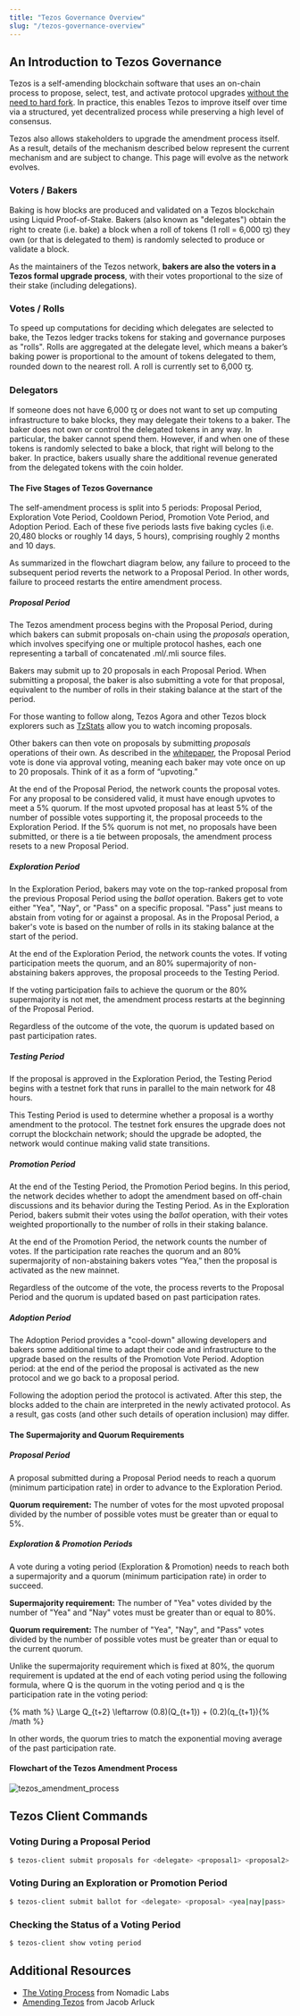 ```yaml
---
title: "Tezos Governance Overview"
slug: "/tezos-governance-overview"
---
```

## An Introduction to Tezos Governance

Tezos is a self-amending blockchain software that uses an on-chain process to propose, select, test, and activate protocol upgrades [without the need to hard fork](https://medium.com/tezos/there-is-no-need-for-hard-forks-86b68165e67d). In practice, this enables Tezos to improve itself over time via a structured, yet decentralized process while preserving a high level of consensus.

Tezos also allows stakeholders to upgrade the amendment process itself. As a result, details of the mechanism described below represent the current mechanism and are subject to change. This page will evolve as the network evolves.

### Voters / Bakers

Baking is how blocks are produced and validated on a Tezos blockchain using Liquid Proof-of-Stake. Bakers (also known as "delegates") obtain the right to create (i.e. bake) a block when a roll of tokens (1 roll = 6,000 ꜩ) they own (or that is delegated to them) is randomly selected to produce or validate a block.

As the maintainers of the Tezos network, **bakers are also the voters in a Tezos formal upgrade process**, with their votes proportional to the size of their stake (including delegations).

### Votes / Rolls 

To speed up computations for deciding which delegates are selected to bake, the Tezos ledger tracks tokens for staking and governance purposes as "rolls". Rolls are aggregated at the delegate level, which means a baker’s baking power is proportional to the amount of tokens delegated to them, rounded down to the nearest roll. A roll is currently set to 6,000 ꜩ.

### Delegators 

If someone does not have 6,000 ꜩ or does not want to set up computing infrastructure to bake blocks, they may delegate their tokens to a baker. The baker does not own or control the delegated tokens in any way. In particular, the baker cannot spend them. However, if and when one of these tokens is randomly selected to bake a block, that right will belong to the baker. In practice, bakers usually share the additional revenue generated from the delegated tokens with the coin holder.

#### The Five Stages of Tezos Governance 

The self-amendment process is split into 5 periods: Proposal Period, Exploration Vote Period, Cooldown Period, Promotion Vote Period, and Adoption Period. Each of these five periods lasts five baking cycles (i.e. 20,480 blocks or roughly 14 days, 5 hours), comprising roughly 2 months and 10 days.

As summarized in the flowchart diagram below, any failure to proceed to the subsequent period reverts the network to a Proposal Period. In other words, failure to proceed restarts the entire amendment process.

##### Proposal Period

The Tezos amendment process begins with the Proposal Period, during which bakers can submit proposals on-chain using the _proposals_ operation, which involves specifying one or multiple protocol hashes, each one representing a tarball of concatenated .ml/.mli source files.

Bakers may submit up to 20 proposals in each Proposal Period. When submitting a proposal, the baker is also submitting a vote for that proposal, equivalent to the number of rolls in their staking balance at the start of the period.

For those wanting to follow along, Tezos Agora and other Tezos block explorers such as [TzStats](https://tzstats.com/) allow you to watch incoming proposals.

Other bakers can then vote on proposals by submitting _proposals_ operations of their own. As described in the [whitepaper](https://tezos.com/whitepaper.pdf), the Proposal Period vote is done via approval voting, meaning each baker may vote once on up to 20 proposals. Think of it as a form of “upvoting.”

At the end of the Proposal Period, the network counts the proposal votes. For any proposal to be considered valid, it must have enough upvotes to meet a 5% quorum. If the most upvoted proposal has at least 5% of the number of possible votes supporting it, the proposal proceeds to the Exploration Period. If the 5% quorum is not met, no proposals have been submitted, or there is a tie between proposals, the amendment process resets to a new Proposal Period.

##### Exploration Period 

In the Exploration Period, bakers may vote on the top-ranked proposal from the previous Proposal Period using the _ballot_ operation. Bakers get to vote either "Yea", "Nay", or "Pass" on a specific proposal. "Pass" just means to abstain from voting for or against a proposal. As in the Proposal Period, a baker's vote is based on the number of rolls in its staking balance at the start of the period.

At the end of the Exploration Period, the network counts the votes. If voting participation meets the quorum, and an 80% supermajority of non-abstaining bakers approves, the proposal proceeds to the Testing Period.

If the voting participation fails to achieve the quorum or the 80% supermajority is not met, the amendment process restarts at the beginning of the Proposal Period.

Regardless of the outcome of the vote, the quorum is updated based on past participation rates.

##### Testing Period

If the proposal is approved in the Exploration Period, the Testing Period begins with a testnet fork that runs in parallel to the main network for 48 hours.

This Testing Period is used to determine whether a proposal is a worthy amendment to the protocol. The testnet fork ensures the upgrade does not corrupt the blockchain network; should the upgrade be adopted, the network would continue making valid state transitions.

##### Promotion Period 

At the end of the Testing Period, the Promotion Period begins. In this period, the network decides whether to adopt the amendment based on off-chain discussions and its behavior during the Testing Period. As in the Exploration Period, bakers submit their votes using the _ballot_ operation, with their votes weighted proportionally to the number of rolls in their staking balance.

At the end of the Promotion Period, the network counts the number of votes. If the participation rate reaches the quorum and an 80% supermajority of non-abstaining bakers votes “Yea,” then the proposal is activated as the new mainnet.

Regardless of the outcome of the vote, the process reverts to the Proposal Period and the quorum is updated based on past participation rates.

##### Adoption Period

The Adoption Period provides a "cool-down" allowing developers and bakers some additional time to adapt their code and infrastructure to the upgrade based on the results of the Promotion Vote Period. Adoption period: at the end of the period the proposal is activated as the new protocol and we go back to a proposal period.

Following the adoption period the protocol is activated. After this step, the blocks added to the chain are interpreted in the newly activated protocol. As a result, gas costs (and other such details of operation inclusion) may differ.

#### The Supermajority and Quorum Requirements 

##### Proposal Period 

A proposal submitted during a Proposal Period needs to reach a quorum (minimum participation rate) in order to advance to the Exploration Period.

**Quorum requirement:** The number of votes for the most upvoted proposal divided by the number of possible votes must be greater than or equal to 5%.

##### Exploration & Promotion Periods

A vote during a voting period (Exploration & Promotion) needs to reach both a supermajority and a quorum (minimum participation rate) in order to succeed.

**Supermajority requirement:** The number of "Yea" votes divided by the number of "Yea" and "Nay" votes must be greater than or equal to 80%.

**Quorum requirement:** The number of "Yea", "Nay", and "Pass" votes divided by the number of possible votes must be greater than or equal to the current quorum.

Unlike the supermajority requirement which is fixed at 80%, the quorum requirement is updated at the end of each voting period using the following formula, where Q is the quorum in the voting period and q is the participation rate in the voting period:

{% math %} \Large Q_{t+2} \leftarrow (0.8)(Q_{t+1}) + (0.2)(q_{t+1}){% /math %}

In other words, the quorum tries to match the exponential moving average of the past participation rate.

#### Flowchart of the Tezos Amendment Process

![tezos_amendment_process](/developers/docs/images/governance-on-chain/tezos_amendment_process.png)

## Tezos Client Commands 

### Voting During a Proposal Period 

```bash
$ tezos-client submit proposals for <delegate> <proposal1> <proposal2> ...
```

### Voting During an Exploration or Promotion Period 

```bash
$ tezos-client submit ballot for <delegate> <proposal> <yea|nay|pass>
```

### Checking the Status of a Voting Period

```bash
$ tezos-client show voting period
```

## Additional Resources 

* [The Voting Process](https://tezos.gitlab.io/whitedoc/voting.html) from Nomadic Labs
* [Amending Tezos](https://medium.com/tezos/amending-tezos-b77949d97e1e) from Jacob Arluck

